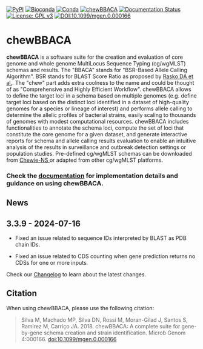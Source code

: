 
[![PyPI](https://img.shields.io/badge/Install%20with-PyPI-blue)](https://pypi.org/project/chewBBACA/#description)
[![Bioconda](https://img.shields.io/badge/Install%20with-bioconda-green)](https://anaconda.org/bioconda/chewbbaca)
[![Conda](https://img.shields.io/conda/dn/bioconda/chewbbaca?color=green)](https://anaconda.org/bioconda/chewbbaca)
[![chewBBACA](https://github.com/B-UMMI/chewBBACA/workflows/chewbbaca/badge.svg)](https://github.com/B-UMMI/chewBBACA/actions?query=workflow%3Achewbbaca)
[![Documentation Status](https://readthedocs.org/projects/chewbbaca/badge/?version=latest)](https://chewbbaca.readthedocs.io/en/latest/?badge=latest)
[![License: GPL v3](https://img.shields.io/github/license/B-UMMI/chewBBACA)](https://www.gnu.org/licenses/gpl-3.0)
[![DOI:10.1099/mgen.0.000166](https://img.shields.io/badge/DOI-10.1099%2Fmgen.0.000166-blue)](http://mgen.microbiologyresearch.org/content/journal/mgen/10.1099/mgen.0.000166)

# chewBBACA

**chewBBACA** is a software suite for the creation and evaluation of core genome and whole genome MultiLocus Sequence 
Typing (cg/wgMLST) schemas and results. The "BBACA" stands for "BSR-Based Allele Calling Algorithm". BSR stands for 
BLAST Score Ratio as proposed by [Rasko DA et al.](http://bmcbioinformatics.biomedcentral.com/articles/10.1186/1471-2105-6-2). The "chew" part adds extra coolness to the name and could be thought of as "Comprehensive and Highly Efficient Workflow". chewBBACA allows to define the target loci in a schema based on multiple genomes (e.g. define target loci based on the distinct loci identified in a dataset of high-quality genomes for a species or lineage of interest) and performs allele calling to determine the allelic profiles of bacterial strains, easily scaling to thousands of genomes with modest computational resources. chewBBACA includes functionalities to annotate the schema loci, compute the set of loci that constitute the core genome for a given dataset, and generate interactive reports for schema and allele calling results evaluation to enable an intuitive analysis of the results in surveillance and outbreak detection settings or population studies. Pre-defined cg/wgMLST schemas can be downloaded from [Chewie-NS ](https://chewbbaca.online/) or adapted from other cg/wgMLST platforms.

### Check the [documentation](https://chewbbaca.readthedocs.io/en/latest/index.html) for implementation details and guidance on using chewBBACA.

## News

## 3.3.9 - 2024-07-16

- Fixed an issue related to sequence IDs interpreted by BLAST as PDB chain IDs.

- Fixed an issue related to CDS counting when gene prediction returns no CDSs for one or more inputs.

Check our [Changelog](https://github.com/B-UMMI/chewBBACA/blob/master/CHANGELOG.md) to learn about the latest changes.

## Citation

When using chewBBACA, please use the following citation:

> Silva M, Machado MP, Silva DN, Rossi M, Moran-Gilad J, Santos S, Ramirez M, Carriço JA. 2018. chewBBACA: A complete suite for gene-by-gene schema creation and strain identification. Microb Genom 4:000166. [doi:10.1099/mgen.0.000166](doi:10.1099/mgen.0.000166)
